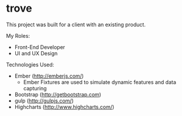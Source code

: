# trove

This project was built for a client with an existing product.  

My Roles:
- Front-End Developer
- UI and UX Design

Technologies Used:
- Ember (http://emberjs.com/)
    - Ember Fixtures are used to simulate dynamic features and data capturing
- Bootstrap (http://getbootstrap.com)
- gulp (http://gulpjs.com/)
- Highcharts (http://www.highcharts.com/)
